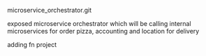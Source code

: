 microservice_orchestrator.git

exposed microservice orchestrator which will be calling internal microservices for order pizza, accounting and location for delivery

adding fn project
